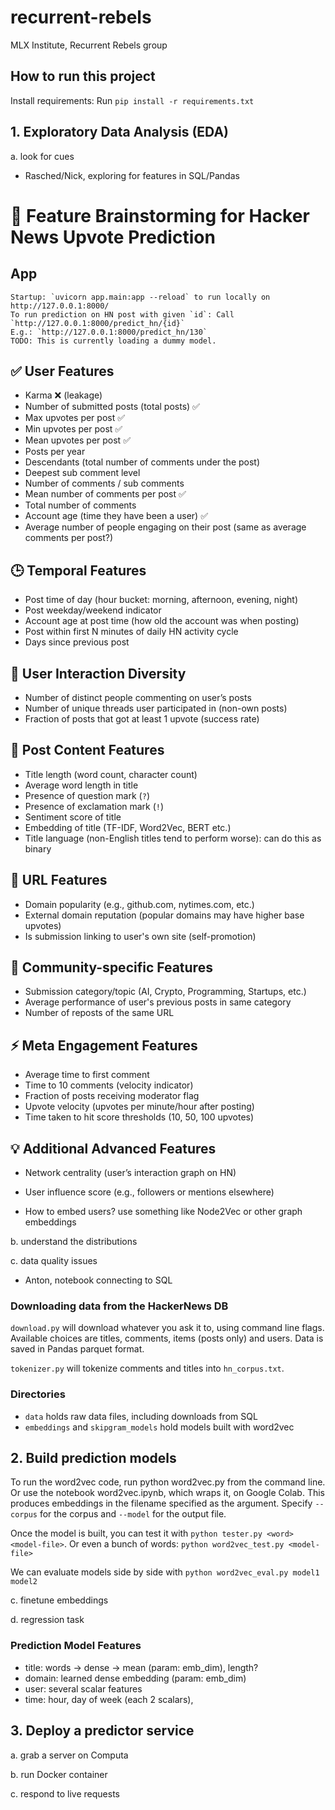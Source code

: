 # recurrent-rebels

MLX Institute, Recurrent Rebels group

## How to run this project

Install requirements: Run `pip install -r requirements.txt`

## 1. Exploratory Data Analysis (EDA)

a. look for cues

- Rasched/Nick, exploring for features in SQL/Pandas

# 🔎 Feature Brainstorming for Hacker News Upvote Prediction

## App
    Startup: `uvicorn app.main:app --reload` to run locally on http://127.0.0.1:8000/
    To run prediction on HN post with given `id`: Call `http://127.0.0.1:8000/predict_hn/{id}`
    E.g.: `http://127.0.0.1:8000/predict_hn/130`
    TODO: This is currently loading a dummy model.

## ✅ User Features

- Karma  ❌ (leakage)
- Number of submitted posts (total posts)  ✅
- Max upvotes per post  ✅
- Min upvotes per post  ✅
- Mean upvotes per post  ✅
- Posts per year
- Descendants (total number of comments under the post)  
- Deepest sub comment level  
- Number of comments / sub comments  
- Mean number of comments per post  ✅
- Total number of comments  
- Account age (time they have been a user)  ✅
- Average number of people engaging on their post (same as average comments per post?)

## 🕒 Temporal Features

- Post time of day (hour bucket: morning, afternoon, evening, night)
- Post weekday/weekend indicator
- Account age at post time (how old the account was when posting)
- Post within first N minutes of daily HN activity cycle
- Days since previous post

## 🔄 User Interaction Diversity

- Number of distinct people commenting on user’s posts
- Number of unique threads user participated in (non-own posts)
- Fraction of posts that got at least 1 upvote (success rate)

## 📝 Post Content Features

- Title length (word count, character count)
- Average word length in title
- Presence of question mark (`?`)
- Presence of exclamation mark (`!`)
- Sentiment score of title
- Embedding of title (TF-IDF, Word2Vec, BERT etc.)
- Title language (non-English titles tend to perform worse): can do this as binary

## 🔗 URL Features

- Domain popularity (e.g., github.com, nytimes.com, etc.)
- External domain reputation (popular domains may have higher base upvotes)
- Is submission linking to user's own site (self-promotion)

## 👥 Community-specific Features

- Submission category/topic (AI, Crypto, Programming, Startups, etc.)
- Average performance of user's previous posts in same category
- Number of reposts of the same URL

## ⚡ Meta Engagement Features

- Average time to first comment
- Time to 10 comments (velocity indicator)
- Fraction of posts receiving moderator flag
- Upvote velocity (upvotes per minute/hour after posting)
- Time taken to hit score thresholds (10, 50, 100 upvotes)

## 💡 Additional Advanced Features

- Network centrality (user’s interaction graph on HN)
- User influence score (e.g., followers or mentions elsewhere)

- How to embed users? use something like Node2Vec or other graph embeddings

b. understand the distributions

c. data quality issues

- Anton, notebook connecting to SQL

### Downloading data from the HackerNews DB

`download.py` will download whatever you ask it to, using command line flags. Available choices are titles, comments, items (posts only) and users. Data is saved in Pandas parquet format.

`tokenizer.py` will tokenize comments and titles into `hn_corpus.txt`.

### Directories

- `data` holds raw data files, including downloads from SQL
- `embeddings` and `skipgram_models` hold models built with word2vec

## 2. Build prediction models

To run the word2vec code, run python word2vec.py from the command line. Or use the notebook word2vec.ipynb, which wraps it, on Google Colab. This produces embeddings in the filename specified as the argument. Specify `--corpus` for the corpus and `--model` for the output file.

Once the model is built, you can test it with `python tester.py <word> <model-file>`. Or even a bunch of words: `python word2vec_test.py <model-file>`

We can evaluate models side by side with `python word2vec_eval.py model1 model2`

c. finetune embeddings

d. regression task
### Prediction Model Features

- title: words -> dense -> mean (param: emb_dim), length?
- domain: learned dense embedding (param: emb_dim)
- user: several scalar features
- time: hour, day of week (each 2 scalars), 

## 3. Deploy a predictor service

a. grab a server on Computa

b. run Docker container

c. respond to live requests

